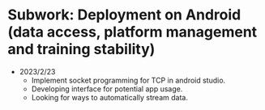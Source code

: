 # Subwork: Deployment on Android (data access, platform management and training stability)
* 2023/2/23
  * Implement socket programming for TCP in android studio.
  * Developing interface for potential app usage.
  * Looking for ways to automatically stream data.

